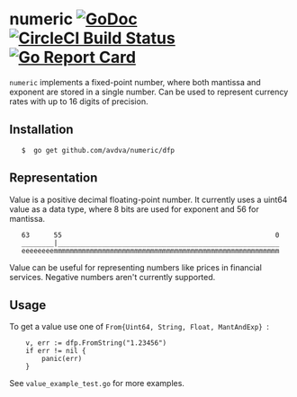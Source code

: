 # numeric [![GoDoc](https://godoc.org/github.com/avdva/numeric?status.svg)](http://godoc.org/github.com/avdva/numeric) [![CircleCI Build Status](https://circleci.com/gh/avdva/numeric.svg?style=shield)](https://circleci.com/gh/avdva/numeric) [![Go Report Card](https://goreportcard.com/badge/github.com/avdva/numeric)](https://goreportcard.com/report/github.com/avdva/numeric) 
`numeric` implements a fixed-point number, where both mantissa and exponent are stored in a single number.
Can be used to represent currency rates with up to 16 digits of precision.

## Installation
`	$  go get github.com/avdva/numeric/dfp`

## Representation

Value is a positive decimal floating-point number.
It currently uses a uint64 value as a data type, where
8 bits are used for exponent and 56 for mantissa.

```
   63      55                                                     0
   ________|_______________________________________________________
   eeeeeeeemmmmmmmmmmmmmmmmmmmmmmmmmmmmmmmmmmmmmmmmmmmmmmmmmmmmmmmm
```

Value can be useful for representing numbers like prices in financial services.
Negative numbers aren't currently supported.

## Usage

To get a value use one of `From{Uint64, String, Float, MantAndExp} `:

```
	v, err := dfp.FromString("1.23456")
	if err != nil {
		panic(err)
	}
```

See `value_example_test.go` for more examples.
